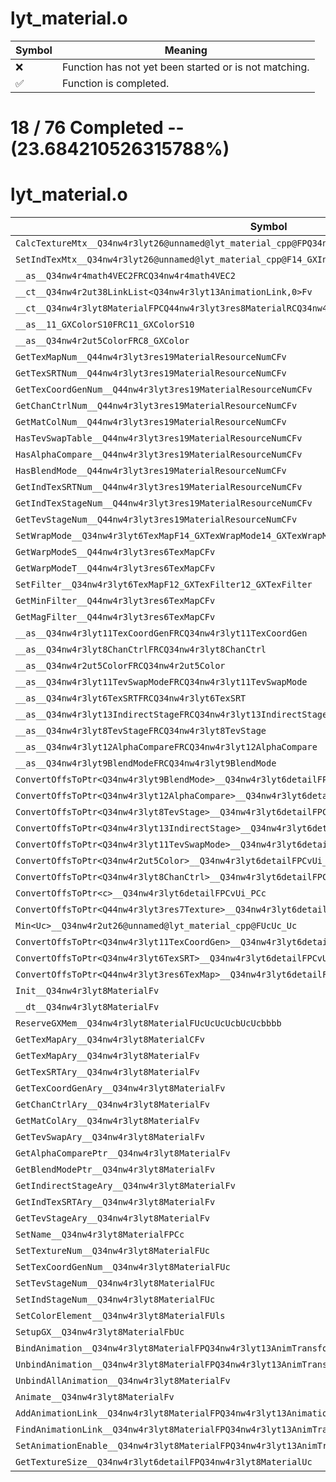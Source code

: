 # lyt_material.o
| Symbol | Meaning 
| ------------- | ------------- 
| :x: | Function has not yet been started or is not matching. 
| :white_check_mark: | Function is completed. 


# 18 / 76 Completed -- (23.684210526315788%)
# lyt_material.o
| Symbol | Decompiled? |
| ------------- | ------------- |
| `CalcTextureMtx__Q34nw4r3lyt26@unnamed@lyt_material_cpp@FPQ34nw4r4math5MTX34RCQ34nw4r3lyt6TexSRT` | :x: |
| `SetIndTexMtx__Q34nw4r3lyt26@unnamed@lyt_material_cpp@F14_GXIndTexMtxIDPA3_Cf` | :x: |
| `__as__Q34nw4r4math4VEC2FRCQ34nw4r4math4VEC2` | :x: |
| `__ct__Q34nw4r2ut38LinkList<Q34nw4r3lyt13AnimationLink,0>Fv` | :x: |
| `__ct__Q34nw4r3lyt8MaterialFPCQ44nw4r3lyt3res8MaterialRCQ34nw4r3lyt11ResBlockSet` | :x: |
| `__as__11_GXColorS10FRC11_GXColorS10` | :x: |
| `__as__Q34nw4r2ut5ColorFRC8_GXColor` | :x: |
| `GetTexMapNum__Q44nw4r3lyt3res19MaterialResourceNumCFv` | :x: |
| `GetTexSRTNum__Q44nw4r3lyt3res19MaterialResourceNumCFv` | :x: |
| `GetTexCoordGenNum__Q44nw4r3lyt3res19MaterialResourceNumCFv` | :x: |
| `GetChanCtrlNum__Q44nw4r3lyt3res19MaterialResourceNumCFv` | :x: |
| `GetMatColNum__Q44nw4r3lyt3res19MaterialResourceNumCFv` | :x: |
| `HasTevSwapTable__Q44nw4r3lyt3res19MaterialResourceNumCFv` | :x: |
| `HasAlphaCompare__Q44nw4r3lyt3res19MaterialResourceNumCFv` | :x: |
| `HasBlendMode__Q44nw4r3lyt3res19MaterialResourceNumCFv` | :x: |
| `GetIndTexSRTNum__Q44nw4r3lyt3res19MaterialResourceNumCFv` | :x: |
| `GetIndTexStageNum__Q44nw4r3lyt3res19MaterialResourceNumCFv` | :x: |
| `GetTevStageNum__Q44nw4r3lyt3res19MaterialResourceNumCFv` | :x: |
| `SetWrapMode__Q34nw4r3lyt6TexMapF14_GXTexWrapMode14_GXTexWrapMode` | :x: |
| `GetWarpModeS__Q44nw4r3lyt3res6TexMapCFv` | :x: |
| `GetWarpModeT__Q44nw4r3lyt3res6TexMapCFv` | :x: |
| `SetFilter__Q34nw4r3lyt6TexMapF12_GXTexFilter12_GXTexFilter` | :x: |
| `GetMinFilter__Q44nw4r3lyt3res6TexMapCFv` | :x: |
| `GetMagFilter__Q44nw4r3lyt3res6TexMapCFv` | :x: |
| `__as__Q34nw4r3lyt11TexCoordGenFRCQ34nw4r3lyt11TexCoordGen` | :x: |
| `__as__Q34nw4r3lyt8ChanCtrlFRCQ34nw4r3lyt8ChanCtrl` | :x: |
| `__as__Q34nw4r2ut5ColorFRCQ34nw4r2ut5Color` | :x: |
| `__as__Q34nw4r3lyt11TevSwapModeFRCQ34nw4r3lyt11TevSwapMode` | :x: |
| `__as__Q34nw4r3lyt6TexSRTFRCQ34nw4r3lyt6TexSRT` | :x: |
| `__as__Q34nw4r3lyt13IndirectStageFRCQ34nw4r3lyt13IndirectStage` | :x: |
| `__as__Q34nw4r3lyt8TevStageFRCQ34nw4r3lyt8TevStage` | :x: |
| `__as__Q34nw4r3lyt12AlphaCompareFRCQ34nw4r3lyt12AlphaCompare` | :x: |
| `__as__Q34nw4r3lyt9BlendModeFRCQ34nw4r3lyt9BlendMode` | :x: |
| `ConvertOffsToPtr<Q34nw4r3lyt9BlendMode>__Q34nw4r3lyt6detailFPCvUi_PCQ34nw4r3lyt9BlendMode` | :x: |
| `ConvertOffsToPtr<Q34nw4r3lyt12AlphaCompare>__Q34nw4r3lyt6detailFPCvUi_PCQ34nw4r3lyt12AlphaCompare` | :x: |
| `ConvertOffsToPtr<Q34nw4r3lyt8TevStage>__Q34nw4r3lyt6detailFPCvUi_PCQ34nw4r3lyt8TevStage` | :x: |
| `ConvertOffsToPtr<Q34nw4r3lyt13IndirectStage>__Q34nw4r3lyt6detailFPCvUi_PCQ34nw4r3lyt13IndirectStage` | :x: |
| `ConvertOffsToPtr<Q34nw4r3lyt11TevSwapMode>__Q34nw4r3lyt6detailFPCvUi_PCQ34nw4r3lyt11TevSwapMode` | :x: |
| `ConvertOffsToPtr<Q34nw4r2ut5Color>__Q34nw4r3lyt6detailFPCvUi_PCQ34nw4r2ut5Color` | :x: |
| `ConvertOffsToPtr<Q34nw4r3lyt8ChanCtrl>__Q34nw4r3lyt6detailFPCvUi_PCQ34nw4r3lyt8ChanCtrl` | :x: |
| `ConvertOffsToPtr<c>__Q34nw4r3lyt6detailFPCvUi_PCc` | :x: |
| `ConvertOffsToPtr<Q44nw4r3lyt3res7Texture>__Q34nw4r3lyt6detailFPCvUi_PCQ44nw4r3lyt3res7Texture` | :x: |
| `Min<Uc>__Q34nw4r2ut26@unnamed@lyt_material_cpp@FUcUc_Uc` | :x: |
| `ConvertOffsToPtr<Q34nw4r3lyt11TexCoordGen>__Q34nw4r3lyt6detailFPCvUi_PCQ34nw4r3lyt11TexCoordGen` | :x: |
| `ConvertOffsToPtr<Q34nw4r3lyt6TexSRT>__Q34nw4r3lyt6detailFPCvUi_PCQ34nw4r3lyt6TexSRT` | :x: |
| `ConvertOffsToPtr<Q44nw4r3lyt3res6TexMap>__Q34nw4r3lyt6detailFPCvUi_PCQ44nw4r3lyt3res6TexMap` | :x: |
| `Init__Q34nw4r3lyt8MaterialFv` | :x: |
| `__dt__Q34nw4r3lyt8MaterialFv` | :x: |
| `ReserveGXMem__Q34nw4r3lyt8MaterialFUcUcUcUcbUcUcbbbb` | :x: |
| `GetTexMapAry__Q34nw4r3lyt8MaterialCFv` | :white_check_mark: |
| `GetTexMapAry__Q34nw4r3lyt8MaterialFv` | :white_check_mark: |
| `GetTexSRTAry__Q34nw4r3lyt8MaterialFv` | :white_check_mark: |
| `GetTexCoordGenAry__Q34nw4r3lyt8MaterialFv` | :white_check_mark: |
| `GetChanCtrlAry__Q34nw4r3lyt8MaterialFv` | :white_check_mark: |
| `GetMatColAry__Q34nw4r3lyt8MaterialFv` | :white_check_mark: |
| `GetTevSwapAry__Q34nw4r3lyt8MaterialFv` | :white_check_mark: |
| `GetAlphaComparePtr__Q34nw4r3lyt8MaterialFv` | :white_check_mark: |
| `GetBlendModePtr__Q34nw4r3lyt8MaterialFv` | :white_check_mark: |
| `GetIndirectStageAry__Q34nw4r3lyt8MaterialFv` | :white_check_mark: |
| `GetIndTexSRTAry__Q34nw4r3lyt8MaterialFv` | :white_check_mark: |
| `GetTevStageAry__Q34nw4r3lyt8MaterialFv` | :white_check_mark: |
| `SetName__Q34nw4r3lyt8MaterialFPCc` | :white_check_mark: |
| `SetTextureNum__Q34nw4r3lyt8MaterialFUc` | :white_check_mark: |
| `SetTexCoordGenNum__Q34nw4r3lyt8MaterialFUc` | :x: |
| `SetTevStageNum__Q34nw4r3lyt8MaterialFUc` | :white_check_mark: |
| `SetIndStageNum__Q34nw4r3lyt8MaterialFUc` | :white_check_mark: |
| `SetColorElement__Q34nw4r3lyt8MaterialFUls` | :white_check_mark: |
| `SetupGX__Q34nw4r3lyt8MaterialFbUc` | :white_check_mark: |
| `BindAnimation__Q34nw4r3lyt8MaterialFPQ34nw4r3lyt13AnimTransform` | :x: |
| `UnbindAnimation__Q34nw4r3lyt8MaterialFPQ34nw4r3lyt13AnimTransform` | :x: |
| `UnbindAllAnimation__Q34nw4r3lyt8MaterialFv` | :x: |
| `Animate__Q34nw4r3lyt8MaterialFv` | :x: |
| `AddAnimationLink__Q34nw4r3lyt8MaterialFPQ34nw4r3lyt13AnimationLink` | :x: |
| `FindAnimationLink__Q34nw4r3lyt8MaterialFPQ34nw4r3lyt13AnimTransform` | :x: |
| `SetAnimationEnable__Q34nw4r3lyt8MaterialFPQ34nw4r3lyt13AnimTransformb` | :x: |
| `GetTextureSize__Q34nw4r3lyt6detailFPQ34nw4r3lyt8MaterialUc` | :x: |
